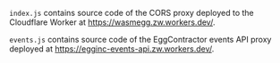 `index.js` contains source code of the CORS proxy deployed to the Cloudflare Worker at https://wasmegg.zw.workers.dev/.

`events.js` contains source code of the EggContractor events API proxy deployed at https://egginc-events-api.zw.workers.dev/.
